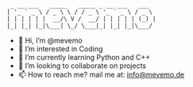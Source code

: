 ```
 _ __ ___   _____   _____ _ __ ___   ___
| '_ ` _ \ / _ \ \ / / _ \ '_ ` _ \ / _ \
| | | | | |  __/\ V /  __/ | | | | | (_) |
|_| |_| |_|\___| \_/ \___|_| |_| |_|\___/
```
- 👋 Hi, I’m @mevemo
- 👀 I’m interested in Coding
- 🌱 I’m currently learning Python and C++
- 💞️ I’m looking to collaborate on projects
- 📫 How to reach me? mail me at: info@mevemo.de

<!---
mevemo/mevemo is a ✨ special ✨ repository because its `README.md` (this file) appears on your GitHub profile.
You can click the Preview link to take a look at your changes.
--->
